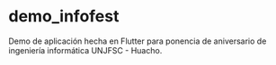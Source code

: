 # demo_infofest

Demo de aplicación hecha en Flutter para ponencia de aniversario de ingeniería informática UNJFSC - Huacho.
